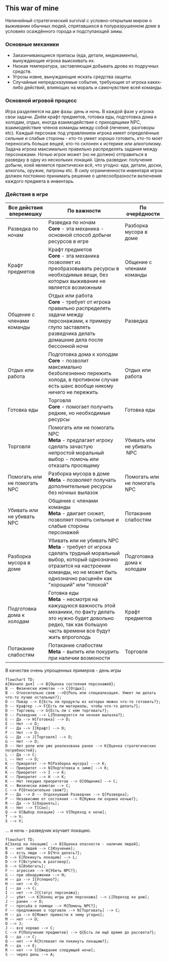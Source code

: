 ## This war of mine

Нелинейный стратегичеcкий survival с условно-открытым миром о выживании обычных людей, спрятавшихся в полуразрушенном доме в условиях 
осаждённого города и подступающей зимы.

### Основные механики

- Заказнчивающиеся припасы (еда, детали, медикаменты), вынуждающие игрока выискивать их.
- Низкая температура, заставляющая добывать дрова из подручных средств.
- Угрозы извне, вынуждающие искать средства защиты.
- Случайные непредсказуемые события, требующие от игрока каких-либо действий, влияющих на мораль и самочувствие всей команды.

### Основной игровой процесс

Игра разделяется на две фазы: день и ночь. В каждой фазе у игрока свои задачи. Днём крафт предметов, готовка еды, подготовка дома к 
холодам, отдых, иногда взаимодействие с приходящими NPC, взаимодействие членов команды между собой (лечение, разговоры etc).  Каждый 
персонаж под управлением игрока имеет определённые сильные и слабые стороны - кто-то умеет хорошо готовить, кто-то моет переносить больше вещей,
кто-то склонен к истерике или алкоголизму. Задача игрока максимально правильно распределять задания между персонажами.
Ночью игрок может (но не должен) отправиться в разведку в одну из нескольких локаций. Цель разведки: получение добычи, коей является практически всё, 
что угодно: еда, детали, доски, алкоголь, оружие, патроны  etc. В силу ограниченности инвентаря игрок должен постоянно принимать решение о
целесообразности включения каждого предмета в инвентарь.

### Действия в игре

| Все действия вперемешку | По важности | По очерёдности |
| --- | --- | --- |
| Разведка по ночам | Разведка по ночам <br> **Core** - эта механика - основной способ добычи ресурсов в игре | Разборка мусора в доме |
| Крафт предметов | Крафт предметов <br> **Core** - эта механика позволяет из преобразовывать ресурсы в необходимые вещи, без которых выживание не является возможным| Общение с членами команды|
| Общение с членами команды | Отдых или работа <br> **Core** - требует от игрока правильно распределять задачи между персонажами, к примеру глупо заставлять разведчика делать домашние дела после бессонной ночи | Разведка |
| Отдых или работа | Подготовка дома к холодам <br> **Core** - позволит максимально безболезненно пережить холода, в противном случае есть шанс вообще никому ничего не пережить | Отдых или работа |
| Готовка еды | Торговля <br> **Core** - помогает получить редкие, но необходимые ресурсы | Готовка еды |
| Торговля | Помогать или не помогать NPC <br> **Meta** - предлагает игроку сделать зачастую непростой моральный выбор - помочь или отказать просящему | Убивать или не убивать  NPC | 
| Помогать или не помогать NPC | Разборка мусора в доме <br> **Meta** - позволяет получать дополнительные ресурсы без ночных вылазок | Помогать или не помогать NPC |
| Убивать или не убивать NPC | Общение с членами команды <br> **Meta** - двигает сюжет, позволяет понять сильные и слабые стороны персонажей | Потакание слабостям | 
| Разборка мусора в доме | Убивать или не убивать NPC <br> **Meta** - требует от игрока сделать трудный моральный выбор, который однозначно отразится на настроении команды, но не может быть однозначно расценён как "хороший" или "плохой" | Подготовка дома к холодам |
| Подготовка дома к холодам | Готовка еды <br> **Meta** - несмотря на кажущуюся важность этой механики, по факту делать это нужно будет довольно редко, так как большую часть времени все будут жить впроголодь | Крафт предметов |
| Потакание слабостям | Потакание слабостям <br> **Meta** - выпить или покурить при наличии возмоности | Торговля |      

В качестве очень упрощенных примеров - день игры 

```mermaid
flowchart TD;
A[Начало дня] --> B{Оценка состояния персонажей};
B -- Физически измотан --> C[Отдых];
B -- Относительно свеж -->D{Роль или специализация. Умеет ли делать что-то лучше остальных?};
D -- Повар --> E{Есть ли продукты из которых можно что-то готовить?};
D -- Крафтер --> F{Есть ли материалы, чтобы что-то делать?};
D -- Торговец --> G{Есть ли с кем торговать?};
D -- Разведчик --> L{Планируется ли ночная вылазка?};
E -- Да --> H[Готовка] --> D;
E -- Нет --> D;
F -- Да --> I[Крафт] --> D;
F -- Нет --> D;
G -- Да --> J[Торговля] --> D;
G -- Нет --> D;
D -- Нет роли или уже реализована ранее --> K{Оценка стратегических потребностей};
L -- Да --> C;
L -- Нет --> D;
K -- Приоритет --> M[Разборка мусора] ---> K;
K -- Приоритет --> N[Подготовка к зиме] --> K;
K -- Приоритет --> I --> K;
K -- Приоритет --> H --> K;
K -- Нет текущих приоритетов --> O[Общение] --> C;
K -- Физически измотан --> C;
C --> P{Относительно свеж?};
P -- Да --> D -- Отдохнувший Разведчик --> Q[Разведка];
P -- Независимо от состояния --> R{Нужна ли охрана ночью?};
R -- Да --> S[Охранять];
R -- Нет --> T[Сон];
Q --> U[Выбор локации] --> V[Переход к ночи];
T --> V;
S --> V;
```
... и ночь - разведчик изучает локацию.
```mermaid
flowchart TD;
A[Заход на локацию] --> B{Оценка опасности - наличие людей};
B -- нет людей --> C[Изучение];
B -- есть люди --> D{Что делать?};
D --> E[Покинуть локацию] --> L;
D --> F[Вступить в разговор];
D --> G[Избегать];
F -- агрессия --> H{Убить NPC?};
G -- при обнаружении --> H;
H -- да --> I{Успешно?};
H -- нет --> D;
I -- да --> C;
I -- нет --> J{Статус персонажа};
J -- убит --> K[Конец игры для персонажа] --> L[Переход ко дню];
J -- ранен --> D;
F -- просьба о помощи --> M{Помочь NPC?};
F -- предложение о торговле --> N[Торговать] --> C;
M -- да --> O[Может привести к чему угодно];
M -- нет --> D;
O --> J;
J -- все хорошо --> C;
C --> P[Получение предметов] --> Q{Есть ли ещё время до рассвета?};
Q -- да --> C;
Q -- нет --> R{Успевает ли покинуть локацию?};
R -- да --> E;
R -- нет --> S[Ожидание следующей ночи];
S -- через день --> A; 

```
